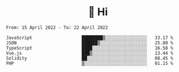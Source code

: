 <h1 align="center">👋 Hi</h1>
<!-- <h3 align="center">An enthusiastic frontend developer</h3> -->

<!--START_SECTION:waka-->

```text
From: 15 April 2022 - To: 22 April 2022

JavaScript                   ████████▒░░░░░░░░░░░░░░░░   33.17 %
JSON                         ██████▒░░░░░░░░░░░░░░░░░░   25.80 %
TypeScript                   ████░░░░░░░░░░░░░░░░░░░░░   16.58 %
Vue.js                       ███▒░░░░░░░░░░░░░░░░░░░░░   13.44 %
Solidity                     ██░░░░░░░░░░░░░░░░░░░░░░░   08.45 %
PHP                          ▒░░░░░░░░░░░░░░░░░░░░░░░░   01.15 %
```

<!--END_SECTION:waka-->
